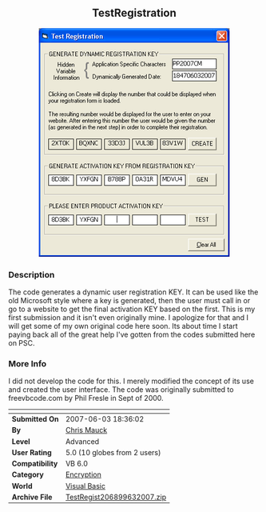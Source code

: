 ﻿<div align="center">

## TestRegistration

<img src="PIC2007631959139409.gif">
</div>

### Description

The code generates a dynamic user registration KEY. It can be used like the old Microsoft style where a key is generated, then the user must call in or go to a website to get the final activation KEY based on the first. This is my first submission and it isn't even originally mine. I apologize for that and I will get some of my own original code here soon. Its about time I start paying back all of the great help I've gotten from the codes submitted here on PSC.
 
### More Info
 
I did not develop the code for this. I merely modified the concept of its use and created the user interface. The code was originally submitted to freevbcode.com by Phil Fresle in Sept of 2000.


<span>             |<span>
---                |---
**Submitted On**   |2007-06-03 18:36:02
**By**             |[Chris Mauck](https://github.com/Planet-Source-Code/PSCIndex/blob/master/ByAuthor/chris-mauck.md)
**Level**          |Advanced
**User Rating**    |5.0 (10 globes from 2 users)
**Compatibility**  |VB 6\.0
**Category**       |[Encryption](https://github.com/Planet-Source-Code/PSCIndex/blob/master/ByCategory/encryption__1-48.md)
**World**          |[Visual Basic](https://github.com/Planet-Source-Code/PSCIndex/blob/master/ByWorld/visual-basic.md)
**Archive File**   |[TestRegist206899632007\.zip](https://github.com/Planet-Source-Code/chris-mauck-testregistration__1-68736/archive/master.zip)








